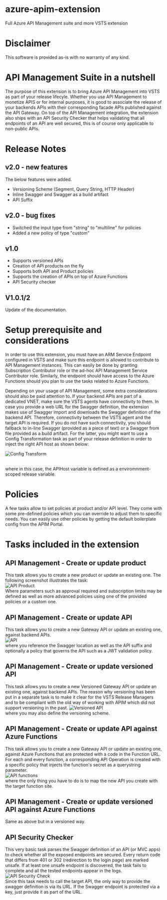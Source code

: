 ﻿# azure-apim-extension
Full Azure API Management suite and more VSTS extension
# Disclaimer
This software is provided as-is with no warranty of any kind. 
# API Management Suite in a nutshell
The purpose of this extension is to bring Azure API Management into VSTS as part of your release lifecyle. Whether you use API Management to monetize APIS or for internal purposes, it
is good to associate the release of your backends APIs with their corresponding facade APIs published against the API Gateway. On top of the API Management integration, the extension also 
ships with an API Security Checker that helps validating that all endpoints of an API are well secured, this is of course only applicable to non-public APIs.
# Release Notes
## v2.0 - new features
The below features were added.

* Versioning Scheme (Segment, Query String, HTTP Header)
* Inline Swagger and Swagger as a build artifact
* API Suffix
## v2.0 - bug fixes
* Switched the input type from "string" to "multiline" for policies
* Added a new policy of type "custom"
## v1.0
* Supports versioned APIs
* Creation of API products on the fly
* Supports both API and Product policies
* Supports the creation of APIs on top of Azure Functions
* API Security checker
## V1.0.1/2
Update of the documentation.

# Setup prerequisite and considerations
In order to use this extension, you must have an ARM Service Endpoint configured in VSTS and make sure this endpoint is allowed to contribute to API Management instances. This can easily 
be done by granting Subscription Contributor role or the ad-hoc API Management Service Contributor role. Similarly, the endpoint should  have access to the Azure Functions should you plan to use the tasks related to Azure Functions.

Depending on your usage of API Management, some extra considerations should also be paid attention to. If your backend APIs are part of a dedicated VNET, make sure the VSTS agents have connectivity to them. In case you provide a web URL for the Swagger definition, the extension makes use of Swagger import and downloads the Swagger definition of the backend API. Therefore, connectivity between the VSTS agent and the target API is required.
If you do not have such connectivity, you should fallback to in-line Swagger (provided as a piece of text) or a Swagger from file provided as a build artifact. For the latter, you might want to use a Config Transformation task as part of your release definition in order to inject the right API host as shown below:  

![Config Transform](images/configtransform.png "Config Transform")

  <br/>where in this case, the APIHost variable is defined as a enviromnment-scoped release variable. 


# Policies
A few tasks allow to set policies at product and/or API level. They come with some pre-defined policies which you can override to adjust them to specific needs. You can easily use other policies by getting the default boilerplate config from the APIM Portal.
# Tasks included in the extension
## API Management - Create or update product
This task allows you to create a new product or update an existing one. The following screenshot illustrates the task:  
![API Product](images/product.png "API Product")
  <br/>Where parameters such as approval required and subscription limits may be defined as well as more advanced policies using one of the provided policies or a custom one.

## API Management - Create or update API
This task allows you to create a new Gateway API or update an existing one, against backend APIs.   
![API](images/api.png "API")
  <br/>where you reference the Swagger location as well as the API suffix and optionally a policy that governs the API such as a JWT validation policy.
## API Management - Create or update versioned API
This task allows you to create a new Versioned Gateway API or update an existing one, against backend APIs. The reason why versioning has been put in a separate task is to make it clear for the VSTS Release Managers and to be compliant with the old way of working with APIM which did not support versioning in the past. 
![Versioned API](images/apiv.png "Versioned API")
  <br/>where you may also define the versioning scheme.
## API Management - Create or update API against Azure Functions
This task allows you to create a new Gateway API or update an existing one, against Azure Functions that are protected with a code in the Function URL. For each and every function, a corresponding API Operation is created with a specific policy that injects the function's secret as a querystring parameter.  
![API functions](images/apif.png "API functions")
 <br/>where the only thing you have to do is to map the new API you create with the target function site.
## API Management - Create or update versioned API against Azure Functions
Same as above but in a versioned way.
## API Security Checker 
This very basic task parses the Swagger definition of an API (or MVC apps) to check whether all the exposed endpoints are secured. Every return code that differs from 401 or 302 (redirection to the login page) are marked unsafe. If at least one unsafe endpoint is discovered, the task fails to complete and all the tested endpoints appear in the logs.  
![API Security Check](images/apisc.png "API Security Check")
  <br/>Since this task needs to call the target API, the only way to provide the swagger definition is via its URL. If the Swagger endpoint is protected via a key, just provide it as part of the URL.